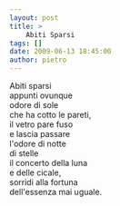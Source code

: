 ```yaml
---
layout: post
title: >
    Abiti Sparsi
tags: []
date: 2009-06-13 18:45:00
author: pietro
---
```

Abiti sparsi<br/>appunti ovunque<br/>odore di sole<br/>che ha cotto le pareti,<br/>il vetro pare fuso<br/>e lascia passare<br/>l'odore di notte<br/>di stelle<br/>il concerto della luna<br/>e delle cicale,<br/>sorridi alla fortuna<br/>dell'essenza mai uguale.
